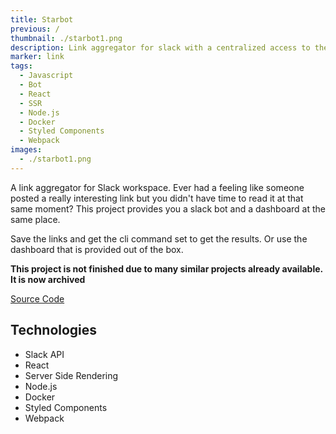 ```yaml
---
title: Starbot
previous: /
thumbnail: ./starbot1.png
description: Link aggregator for slack with a centralized access to them through slack messages or the dashboard
marker: link
tags: 
  - Javascript
  - Bot
  - React
  - SSR
  - Node.js
  - Docker
  - Styled Components
  - Webpack
images:
  - ./starbot1.png
---
```


A link aggregator for Slack workspace. Ever had a feeling like someone posted a really interesting link but you didn't have time to read it at that same moment? This project provides you a slack bot and a dashboard at the same place. 

Save the links and get the cli command set to get the results. Or use the dashboard that is provided out of the box.

**This project is not finished due to many similar projects already available. It is now archived**

[Source Code](https://github.com/Spring3/starbot)

## Technologies

- Slack API
- React
- Server Side Rendering
- Node.js
- Docker
- Styled Components
- Webpack

